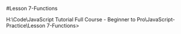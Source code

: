 #Lesson 7-Functions

H:\Code\JavaScript Tutorial Full Course - Beginner to Pro\JavaScript-Practice\Lesson 7-Functions> 
